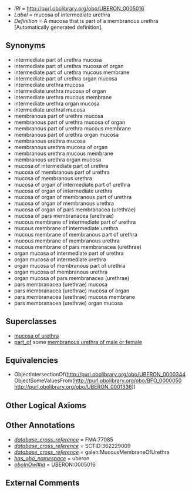  * *IRI* = http://purl.obolibrary.org/obo/UBERON_0005016
 * *Label* = mucosa of intermediate urethra
 * *Definition* = A mucosa that is part of a membranous urethra [Automatically generated definition].

## Synonyms

 * intermediate part of urethra mucosa
 * intermediate part of urethra mucosa of organ
 * intermediate part of urethra mucous membrane
 * intermediate part of urethra organ mucosa
 * intermediate urethra mucosa
 * intermediate urethra mucosa of organ
 * intermediate urethra mucous membrane
 * intermediate urethra organ mucosa
 * intermediate urethral mucosa
 * membranous part of urethra mucosa
 * membranous part of urethra mucosa of organ
 * membranous part of urethra mucous membrane
 * membranous part of urethra organ mucosa
 * membranous urethra mucosa
 * membranous urethra mucosa of organ
 * membranous urethra mucous membrane
 * membranous urethra organ mucosa
 * mucosa of intermediate part of urethra
 * mucosa of membranous part of urethra
 * mucosa of membranous urethra
 * mucosa of organ of intermediate part of urethra
 * mucosa of organ of intermediate urethra
 * mucosa of organ of membranous part of urethra
 * mucosa of organ of membranous urethra
 * mucosa of organ of pars membranacea (urethrae)
 * mucosa of pars membranacea (urethrae)
 * mucous membrane of intermediate part of urethra
 * mucous membrane of intermediate urethra
 * mucous membrane of membranous part of urethra
 * mucous membrane of membranous urethra
 * mucous membrane of pars membranacea (urethrae)
 * organ mucosa of intermediate part of urethra
 * organ mucosa of intermediate urethra
 * organ mucosa of membranous part of urethra
 * organ mucosa of membranous urethra
 * organ mucosa of pars membranacea (urethrae)
 * pars membranacea (urethrae) mucosa
 * pars membranacea (urethrae) mucosa of organ
 * pars membranacea (urethrae) mucous membrane
 * pars membranacea (urethrae) organ mucosa

## Superclasses

 * [mucosa of urethra](../../UBERON/99/UBERON_0012299.md)
 * [part_of](../../BFO/50/BFO_0000050.md) some [membranous urethra of male or female](../../UBERON/36/UBERON_0001336.md)

## Equivalencies

 * ObjectIntersectionOf(<http://purl.obolibrary.org/obo/UBERON_0000344> ObjectSomeValuesFrom(<http://purl.obolibrary.org/obo/BFO_0000050> <http://purl.obolibrary.org/obo/UBERON_0001336>))

## Other Logical Axioms


## Other Annotations

 * *[database_cross_reference](../../ef/oboInOwl#hasDbXref.md)* = FMA:77085
 * *[database_cross_reference](../../ef/oboInOwl#hasDbXref.md)* = SCTID:362229009
 * *[database_cross_reference](../../ef/oboInOwl#hasDbXref.md)* = galen:MucousMembraneOfUrethra
 * *[has_obo_namespace](../../ce/oboInOwl#hasOBONamespace.md)* = uberon
 * *[oboInOwl#id](../../id/oboInOwl#id.md)* = UBERON:0005016

## External Comments

